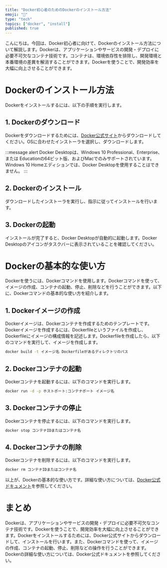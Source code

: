 ```yaml
---
title: "Docker初心者のためのDockerのインストール方法"
emoji: "🐳"
type: "tech"
topics: ["docker", "install"]
published: true
---
```


こんにちは。今回は、Docker初心者に向けて、Dockerのインストール方法について解説します。Dockerは、アプリケーションやサービスの開発・デプロイに必要不可欠なコンテナ技術です。コンテナは、環境依存性を排除し、開発環境と本番環境の差異を解消することができます。Dockerを使うことで、開発効率を大幅に向上させることができます。

# Dockerのインストール方法

Dockerをインストールするには、以下の手順を実行します。

## 1. Dockerのダウンロード

Dockerをダウンロードするためには、[Docker公式サイト](https://www.docker.com/products/docker-desktop)からダウンロードしてください。OSに合わせたインストーラを選択し、ダウンロードします。

:::message alert
Docker Desktopは、Windows 10 Professional、Enterprise、または Educationの64ビット版、およびMacでのみサポートされています。Windows 10 Homeエディションでは、Docker Desktopを使用することはできません。
:::

## 2. Dockerのインストール

ダウンロードしたインストーラを実行し、指示に従ってインストールを行います。

## 3. Dockerの起動

インストールが完了すると、Docker Desktopが自動的に起動します。Docker Desktopのアイコンがタスクバーに表示されていることを確認してください。

# Dockerの基本的な使い方

Dockerを使うには、Dockerコマンドを使用します。Dockerコマンドを使って、イメージの作成、コンテナの起動、停止、削除などを行うことができます。以下に、Dockerコマンドの基本的な使い方を紹介します。

## 1. Dockerイメージの作成

Dockerイメージは、Dockerコンテナを作成するためのテンプレートです。Dockerイメージを作成するには、Dockerfileというファイルを作成し、Dockerfileにイメージの構成情報を記述します。Dockerfileを作成したら、以下のコマンドを実行して、イメージを作成します。

```bash
docker build -t イメージ名 Dockerfileがあるディレクトリのパス
```

## 2. Dockerコンテナの起動

Dockerコンテナを起動するには、以下のコマンドを実行します。

```bash
docker run -d -p ホストポート:コンテナポート イメージ名
```

## 3. Dockerコンテナの停止

Dockerコンテナを停止するには、以下のコマンドを実行します。

```bash
docker stop コンテナIDまたはコンテナ名
```

## 4. Dockerコンテナの削除

Dockerコンテナを削除するには、以下のコマンドを実行します。

```bash
docker rm コンテナIDまたはコンテナ名
```

以上が、Dockerの基本的な使い方です。詳細な使い方については、[Docker公式ドキュメント](https://docs.docker.com/)を参照してください。

# まとめ

Dockerは、アプリケーションやサービスの開発・デプロイに必要不可欠なコンテナ技術です。Dockerを使うことで、開発効率を大幅に向上させることができます。Dockerをインストールするためには、Docker公式サイトからダウンロードして、インストールを行います。また、Dockerコマンドを使って、イメージの作成、コンテナの起動、停止、削除などの操作を行うことができます。Dockerの詳細な使い方については、Docker公式ドキュメントを参照してください。
